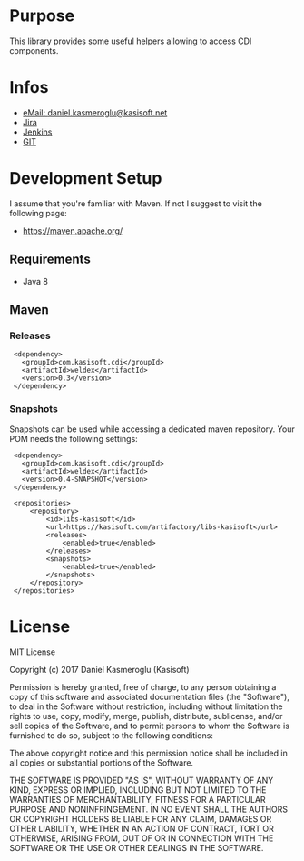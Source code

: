 # Purpose

This library provides some useful helpers allowing to access CDI components.



# Infos

* [eMail: daniel.kasmeroglu@kasisoft.net](mailto:daniel.kasmeroglu@kasisoft.net)
* [Jira](https://kasisoft.com/jira/projects/WELDEX)
* [Jenkins](https://kasisoft.com/jenkins/job/cdi.com.kasisoft.cdi.weldex)
* [GIT](https://kasisoft.com/bitbucket/projects/CDI/repos/weldex)


# Development Setup

I assume that you're familiar with Maven. If not I suggest to visit the following page:

* https://maven.apache.org/


## Requirements

* Java 8


## Maven

### Releases

     <dependency>
       <groupId>com.kasisoft.cdi</groupId>
       <artifactId>weldex</artifactId>
       <version>0.3</version>
     </dependency>


### Snapshots

Snapshots can be used while accessing a dedicated maven repository. Your POM needs the following settings:

     <dependency>
       <groupId>com.kasisoft.cdi</groupId>
       <artifactId>weldex</artifactId>
       <version>0.4-SNAPSHOT</version>
     </dependency>
     
     <repositories>
         <repository>
             <id>libs-kasisoft</id>
             <url>https://kasisoft.com/artifactory/libs-kasisoft</url>
             <releases>
                 <enabled>true</enabled>
             </releases>
             <snapshots>
                 <enabled>true</enabled>
             </snapshots>
         </repository>
     </repositories>
     
     

# License

MIT License

Copyright (c) 2017 Daniel Kasmeroglu (Kasisoft)

Permission is hereby granted, free of charge, to any person obtaining a copy
of this software and associated documentation files (the "Software"), to deal
in the Software without restriction, including without limitation the rights
to use, copy, modify, merge, publish, distribute, sublicense, and/or sell
copies of the Software, and to permit persons to whom the Software is
furnished to do so, subject to the following conditions:

The above copyright notice and this permission notice shall be included in all
copies or substantial portions of the Software.

THE SOFTWARE IS PROVIDED "AS IS", WITHOUT WARRANTY OF ANY KIND, EXPRESS OR
IMPLIED, INCLUDING BUT NOT LIMITED TO THE WARRANTIES OF MERCHANTABILITY,
FITNESS FOR A PARTICULAR PURPOSE AND NONINFRINGEMENT. IN NO EVENT SHALL THE
AUTHORS OR COPYRIGHT HOLDERS BE LIABLE FOR ANY CLAIM, DAMAGES OR OTHER
LIABILITY, WHETHER IN AN ACTION OF CONTRACT, TORT OR OTHERWISE, ARISING FROM,
OUT OF OR IN CONNECTION WITH THE SOFTWARE OR THE USE OR OTHER DEALINGS IN THE
SOFTWARE.

